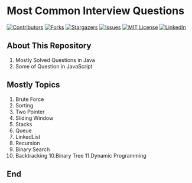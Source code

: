 # Most Common Interview Questions
[![Contributors][contributors-shield]][contributors-url]
[![Forks][forks-shield]][forks-url]
[![Stargazers][stars-shield]][stars-url]
[![Issues][issues-shield]][issues-url]
[![MIT License][license-shield]][license-url]
[![LinkedIn][linkedin-shield]][linkedin-url]


## About This Repository
1. Mostly Solved Questions in Java
2. Some of Question in JavaScript

## Mostly Topics
1. Brute Force
2. Sorting
2. Two Pointer
3. Sliding Window
4. Stacks
5. Queue
6. LinkedList
7. Recursion
8. Binary Search
9. Backtracking
10.Binary Tree
11.Dynamic Programming

## End

<!-- MARKDOWN LINKS & IMAGES -->
<!-- https://www.markdownguide.org/basic-syntax/#reference-style-links -->
[contributors-shield]: https://img.shields.io/github/contributors/sauravugi/SolvedQuestionsInDSA?style=for-the-badge
[contributors-url]: https://github.com/sauravugi/SolvedQuestionsInDSA/graphs/contributors
[forks-shield]: https://img.shields.io/github/forks/sauravugi/SolvedQuestionsInDSA?style=for-the-badge
[forks-url]: https://github.com/sauravugi/SolvedQuestionsInDSA/network/members
[stars-shield]: https://img.shields.io/github/stars/sauravugi/SolvedQuestionsInDSA?style=for-the-badge
[stars-url]: https://github.com/sauravugi/SolvedQuestionsInDSA/stargazers
[issues-shield]: https://img.shields.io/github/issues/sauravugi/SolvedQuestionsInDSA?style=for-the-badge
[issues-url]: https://github.com/sauravugi/SolvedQuestionsInDSA/issues
[license-shield]: https://img.shields.io/github/license/sauravugi/SolvedQuestionsInDSA?style=for-the-badge
[license-url]: https://github.com/sauravugi/SolvedQuestionsInDSA/blob/master/LICENSE.txt
[linkedin-shield]: https://img.shields.io/badge/-LinkedIn-black.svg?style=for-the-badge&logo=linkedin&colorB=555
[linkedin-url]: https://www.linkedin.com/in/saurav-kumar-752853a4/ 
